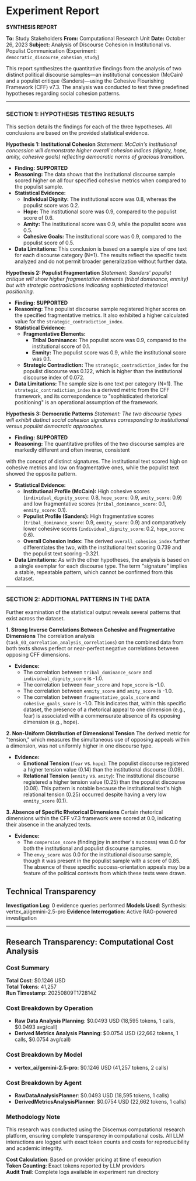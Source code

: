 # Experiment Report

**SYNTHESIS REPORT**

**To:** Study Stakeholders
**From:** Computational Research Unit
**Date:** October 26, 2023
**Subject:** Analysis of Discourse Cohesion in Institutional vs. Populist Communication (Experiment: `democratic_discourse_cohesion_study`)

This report synthesizes the quantitative findings from the analysis of two distinct political discourse samples—an institutional concession (McCain) and a populist critique (Sanders)—using the Cohesive Flourishing Framework (CFF) v7.3. The analysis was conducted to test three predefined hypotheses regarding social cohesion patterns.

---

### **SECTION 1: HYPOTHESIS TESTING RESULTS**

This section details the findings for each of the three hypotheses. All conclusions are based on the provided statistical evidence.

**Hypothesis 1: Institutional Cohesion**
*Statement: McCain's institutional concession will demonstrate higher overall cohesion indices (dignity, hope, amity, cohesive goals) reflecting democratic norms of gracious transition.*

*   **Finding:** **SUPPORTED**
*   **Reasoning:** The data shows that the institutional discourse sample scored higher on all four specified cohesive metrics when compared to the populist sample.
*   **Statistical Evidence:**
    *   **Individual Dignity:** The institutional score was 0.8, whereas the populist score was 0.2.
    *   **Hope:** The institutional score was 0.9, compared to the populist score of 0.6.
    *   **Amity:** The institutional score was 0.9, while the populist score was 0.5.
    *   **Cohesive Goals:** The institutional score was 0.9, compared to the populist score of 0.5.
*   **Data Limitations:** This conclusion is based on a sample size of one text for each discourse category (N=1). The results reflect the specific texts analyzed and do not permit broader generalization without further data.

**Hypothesis 2: Populist Fragmentation**
*Statement: Sanders' populist critique will show higher fragmentative elements (tribal dominance, enmity) but with strategic contradictions indicating sophisticated rhetorical positioning.*

*   **Finding:** **SUPPORTED**
*   **Reasoning:** The populist discourse sample registered higher scores on the specified fragmentative metrics. It also exhibited a higher calculated value for the `strategic_contradiction_index`.
*   **Statistical Evidence:**
    *   **Fragmentative Elements:**
        *   **Tribal Dominance:** The populist score was 0.9, compared to the institutional score of 0.1.
        *   **Enmity:** The populist score was 0.9, while the institutional score was 0.1.
    *   **Strategic Contradiction:** The `strategic_contradiction_index` for the populist discourse was 0.122, which is higher than the institutional discourse index of 0.072.
*   **Data Limitations:** The sample size is one text per category (N=1). The `strategic_contradiction_index` is a derived metric from the CFF framework, and its correspondence to "sophisticated rhetorical positioning" is an operational assumption of the framework.

**Hypothesis 3: Democratic Patterns**
*Statement: The two discourse types will exhibit distinct social cohesion signatures corresponding to institutional versus populist democratic approaches.*

*   **Finding:** **SUPPORTED**
*   **Reasoning:** The quantitative profiles of the two discourse samples are markedly different and often inverse, consistent 

with the concept of distinct signatures. The institutional text scored high on cohesive metrics and low on fragmentative ones, while the populist text showed the opposite pattern.
*   **Statistical Evidence:**
    *   **Institutional Profile (McCain):** High cohesive scores (`individual_dignity_score`: 0.8, `hope_score`: 0.9, `amity_score`: 0.9) and low fragmentative scores (`tribal_dominance_score`: 0.1, `enmity_score`: 0.1).
    *   **Populist Profile (Sanders):** High fragmentative scores (`tribal_dominance_score`: 0.9, `enmity_score`: 0.9) and comparatively lower cohesive scores (`individual_dignity_score`: 0.2, `hope_score`: 0.6).
    *   **Overall Cohesion Index:** The derived `overall_cohesion_index` further differentiates the two, with the institutional text scoring 0.739 and the populist text scoring -0.321.
*   **Data Limitations:** As with the other hypotheses, the analysis is based on a single exemplar for each discourse type. The term "signature" implies a stable, repeatable pattern, which cannot be confirmed from this dataset.

---

### **SECTION 2: ADDITIONAL PATTERNS IN THE DATA**

Further examination of the statistical output reveals several patterns that exist across the dataset.

**1. Strong Inverse Correlations Between Cohesive and Fragmentative Dimensions**
The correlation analysis (`task_03_correlation_analysis_correlations`) on the combined data from both texts shows perfect or near-perfect negative correlations between opposing CFF dimensions.
*   **Evidence:**
    *   The correlation between `tribal_dominance_score` and `individual_dignity_score` is -1.0.
    *   The correlation between `fear_score` and `hope_score` is -1.0.
    *   The correlation between `enmity_score` and `amity_score` is -1.0.
    *   The correlation between `fragmentative_goals_score` and `cohesive_goals_score` is -1.0.
    This indicates that, within this specific dataset, the presence of a rhetorical appeal to one dimension (e.g., fear) is associated with a commensurate absence of its opposing dimension (e.g., hope).

**2. Non-Uniform Distribution of Dimensional Tension**
The derived metric for "tension," which measures the simultaneous use of opposing appeals within a dimension, was not uniformly higher in one discourse type.
*   **Evidence:**
    *   **Emotional Tension** (`fear` vs. `hope`): The populist discourse registered a higher tension value (0.14) than the institutional discourse (0.09).
    *   **Relational Tension** (`enmity` vs. `amity`): The institutional discourse registered a higher tension value (0.25) than the populist discourse (0.08).
    This pattern is notable because the institutional text's high relational tension (0.25) occurred despite having a very low `enmity_score` (0.1).

**3. Absence of Specific Rhetorical Dimensions**
Certain rhetorical dimensions within the CFF v7.3 framework were scored at 0.0, indicating their absence in the analyzed texts.
*   **Evidence:**
    *   The `compersion_score` (finding joy in another's success) was 0.0 for both the institutional and populist discourse samples.
    *   The `envy_score` was 0.0 for the institutional discourse sample, though it was present in the populist sample with a score of 0.85.
    The absence of these specific success-orientation appeals may be a feature of the political contexts from which these texts were drawn.

## Technical Transparency
**Investigation Log**: 0 evidence queries performed
**Models Used**: Synthesis: vertex_ai/gemini-2.5-pro
**Evidence Interrogation**: Active RAG-powered investigation


---

## Research Transparency: Computational Cost Analysis

### Cost Summary
**Total Cost**: $0.1246 USD  
**Total Tokens**: 41,257  
**Run Timestamp**: 20250809T172814Z  

### Cost Breakdown by Operation
- **Raw Data Analysis Planning**: $0.0493 USD (18,595 tokens, 1 calls, $0.0493 avg/call)
- **Derived Metrics Analysis Planning**: $0.0754 USD (22,662 tokens, 1 calls, $0.0754 avg/call)

### Cost Breakdown by Model
- **vertex_ai/gemini-2.5-pro**: $0.1246 USD (41,257 tokens, 2 calls)

### Cost Breakdown by Agent
- **RawDataAnalysisPlanner**: $0.0493 USD (18,595 tokens, 1 calls)
- **DerivedMetricsAnalysisPlanner**: $0.0754 USD (22,662 tokens, 1 calls)

### Methodology Note
This research was conducted using the Discernus computational research platform, ensuring complete transparency in computational costs. All LLM interactions are logged with exact token counts and costs for reproducibility and academic integrity.

**Cost Calculation**: Based on provider pricing at time of execution  
**Token Counting**: Exact tokens reported by LLM providers  
**Audit Trail**: Complete logs available in experiment run directory  
